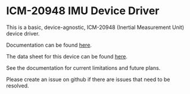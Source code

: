 # ICM-20948 IMU Device Driver

This is a basic, device-agnostic, ICM-20948 (Inertial Measurement Unit) device driver.

Documentation can be found [here](https://docs.rs/icm20948_driver/0.1.0/icm20948_driver/).

The data sheet for this device can be found [here](https://invensense.tdk.com/download-pdf/icm-20948-datasheet/).

See the documentation for current limitations and future plans.

Please create an issue on github if there are issues that need to be resolved.